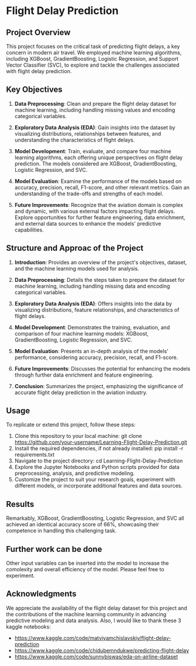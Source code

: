 # Flight Delay Prediction

## Project Overview
This project focuses on the critical task of predicting flight delays, a key concern in modern air travel. We employed machine learning algorithms, including XGBoost, GradientBoosting, Logistic Regression, and Support Vector Classifier (SVC), to explore and tackle the challenges associated with flight delay prediction.

## Key Objectives
1. **Data Preprocessing**: Clean and prepare the flight delay dataset for machine learning, including handling missing values and encoding categorical variables.

2. **Exploratory Data Analysis (EDA)**: Gain insights into the dataset by visualizing distributions, relationships between features, and understanding the characteristics of flight delays.

3. **Model Development**: Train, evaluate, and compare four machine learning algorithms, each offering unique perspectives on flight delay prediction. The models considered are XGBoost, GradientBoosting, Logistic Regression, and SVC.

4. **Model Evaluation**: Examine the performance of the models based on accuracy, precision, recall, F1-score, and other relevant metrics. Gain an understanding of the trade-offs and strengths of each model.

5. **Future Improvements**: Recognize that the aviation domain is complex and dynamic, with various external factors impacting flight delays. Explore opportunities for further feature engineering, data enrichment, and external data sources to enhance the models' predictive capabilities.

## Structure and Approac of the Project
1. **Introduction**: Provides an overview of the project's objectives, dataset, and the machine learning models used for analysis.

2. **Data Preprocessing**: Details the steps taken to prepare the dataset for machine learning, including handling missing data and encoding categorical variables.

3. **Exploratory Data Analysis (EDA)**: Offers insights into the data by visualizing distributions, feature relationships, and characteristics of flight delays.

4. **Model Development**: Demonstrates the training, evaluation, and comparison of four machine learning models: XGBoost, GradientBoosting, Logistic Regression, and SVC.

5. **Model Evaluation**: Presents an in-depth analysis of the models' performance, considering accuracy, precision, recall, and F1-score.

6. **Future Improvements**: Discusses the potential for enhancing the models through further data enrichment and feature engineering.

7. **Conclusion**: Summarizes the project, emphasizing the significance of accurate flight delay prediction in the aviation industry.

## Usage
To replicate or extend this project, follow these steps:

1. Clone this repository to your local machine: git clone https://github.com/your-username/Learning-Flight-Delay-Prediction.git
2. Install the required dependencies, if not already installed: pip install -r requirements.txt
3. Navigate to the project directory: cd Learning-Flight-Delay-Prediction
4. Explore the Jupyter Notebooks and Python scripts provided for data preprocessing, analysis, and predictive modeling.
5. Customize the project to suit your research goals, experiment with different models, or incorporate additional features and data sources.

## Results
Remarkably, XGBoost, GradientBoosting, Logistic Regression, and SVC all achieved an identical accuracy score of 66%, showcasing their competence in handling this challenging task.

## Further work can be done
Other input variables can be inserted into the model to increase the comolexity and overall efficiency of the model. Please feel free to experiment.

## Acknowledgments
We appreciate the availability of the flight delay dataset for this project and the contributions of the machine learning community in advancing predictive modeling and data analysis. Also, I would like to thank these 3 kaggle notebooks:
- https://www.kaggle.com/code/matviyamchislavskiy/flight-delay-prediction
- https://www.kaggle.com/code/chidubemndukwe/predicting-flight-delay
- https://www.kaggle.com/code/sunnybiswas/eda-on-airline-dataset
